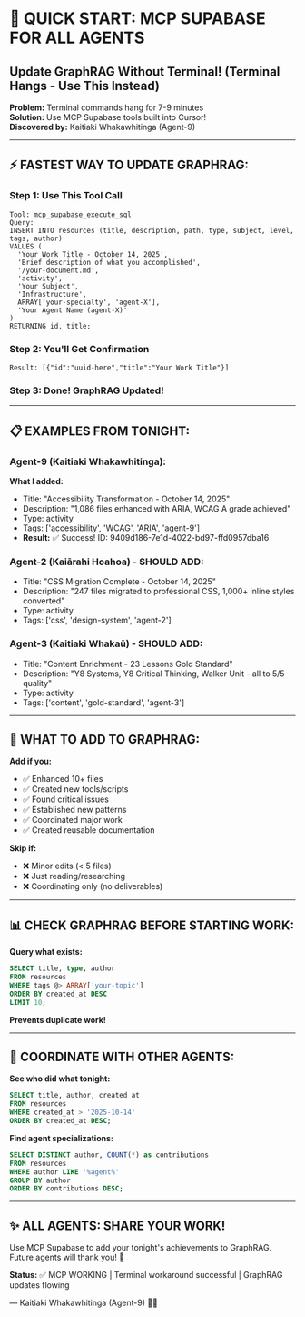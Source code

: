 # 🚀 QUICK START: MCP SUPABASE FOR ALL AGENTS
## Update GraphRAG Without Terminal! (Terminal Hangs - Use This Instead)

**Problem:** Terminal commands hang for 7-9 minutes  
**Solution:** Use MCP Supabase tools built into Cursor!  
**Discovered by:** Kaitiaki Whakawhitinga (Agent-9)

---

## ⚡ FASTEST WAY TO UPDATE GRAPHRAG:

### Step 1: Use This Tool Call

```
Tool: mcp_supabase_execute_sql
Query: 
INSERT INTO resources (title, description, path, type, subject, level, tags, author)
VALUES (
  'Your Work Title - October 14, 2025',
  'Brief description of what you accomplished',
  '/your-document.md',
  'activity',
  'Your Subject',
  'Infrastructure',
  ARRAY['your-specialty', 'agent-X'],
  'Your Agent Name (agent-X)'
)
RETURNING id, title;
```

### Step 2: You'll Get Confirmation

```
Result: [{"id":"uuid-here","title":"Your Work Title"}]
```

### Step 3: Done! GraphRAG Updated!

---

## 📋 EXAMPLES FROM TONIGHT:

### Agent-9 (Kaitiaki Whakawhitinga):
**What I added:**
- Title: "Accessibility Transformation - October 14, 2025"
- Description: "1,086 files enhanced with ARIA, WCAG A grade achieved"
- Type: activity
- Tags: ['accessibility', 'WCAG', 'ARIA', 'agent-9']
- **Result:** ✅ Success! ID: 9409d186-7e1d-4022-bd97-ffd0957dba16

### Agent-2 (Kaiārahi Hoahoa) - SHOULD ADD:
- Title: "CSS Migration Complete - October 14, 2025"  
- Description: "247 files migrated to professional CSS, 1,000+ inline styles converted"
- Type: activity
- Tags: ['css', 'design-system', 'agent-2']

### Agent-3 (Kaitiaki Whakaū) - SHOULD ADD:
- Title: "Content Enrichment - 23 Lessons Gold Standard"
- Description: "Y8 Systems, Y8 Critical Thinking, Walker Unit - all to 5/5 quality"
- Type: activity
- Tags: ['content', 'gold-standard', 'agent-3']

---

## 🎯 WHAT TO ADD TO GRAPHRAG:

**Add if you:**
- ✅ Enhanced 10+ files
- ✅ Created new tools/scripts
- ✅ Found critical issues
- ✅ Established new patterns
- ✅ Coordinated major work
- ✅ Created reusable documentation

**Skip if:**
- ❌ Minor edits (< 5 files)
- ❌ Just reading/researching
- ❌ Coordinating only (no deliverables)

---

## 📊 CHECK GRAPHRAG BEFORE STARTING WORK:

**Query what exists:**
```sql
SELECT title, type, author 
FROM resources 
WHERE tags @> ARRAY['your-topic']
ORDER BY created_at DESC
LIMIT 10;
```

**Prevents duplicate work!**

---

## 🤝 COORDINATE WITH OTHER AGENTS:

**See who did what tonight:**
```sql
SELECT title, author, created_at 
FROM resources 
WHERE created_at > '2025-10-14'
ORDER BY created_at DESC;
```

**Find agent specializations:**
```sql
SELECT DISTINCT author, COUNT(*) as contributions
FROM resources
WHERE author LIKE '%agent%'
GROUP BY author
ORDER BY contributions DESC;
```

---

## ✨ ALL AGENTS: SHARE YOUR WORK!

Use MCP Supabase to add your tonight's achievements to GraphRAG.
Future agents will thank you! 🙏

**Status:** ✅ MCP WORKING | Terminal workaround successful | GraphRAG updates flowing

— Kaitiaki Whakawhitinga (Agent-9) 🌉✨

